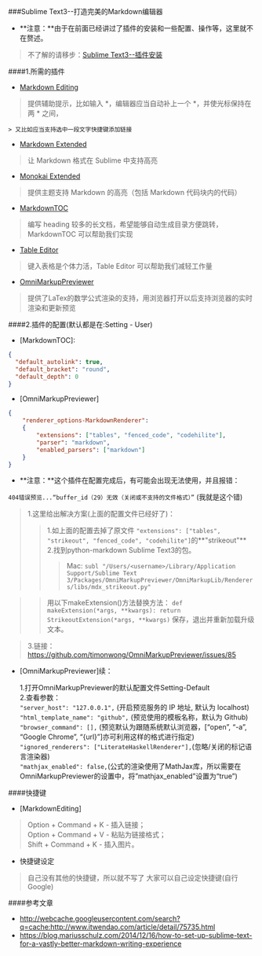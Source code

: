 ###Sublime Text3--打造完美的Markdown编辑器

- **注意：**由于在前面已经讲过了插件的安装和一些配置、操作等，这里就不在赘述。
> 不了解的请移步：[Sublime Text3--插件安装](http://blog.csdn.net/xingerr/article/details/70231554 "Sublime Text3--插件安装")

####1.所需的插件

- [Markdown Editing](https://packagecontrol.io/packages/MarkdownEditing "Markdown Editing")
> 提供辅助提示，比如输入 *，编辑器应当自动补上一个 *，并使光标保持在两 * 之间，

	> 又比如应当支持选中一段文字快捷键添加链接

- [Markdown Extended](https://packagecontrol.io/packages/Markdown%20Extended "Markdown Extended")
> 让 Markdown 格式在 Sublime 中支持高亮

- [Monokai Extended](https://packagecontrol.io/search/Monokai%20Extended "Monokai Extended")
> 提供主题支持 Markdown 的高亮（包括 Markdown 代码块内的代码）

- [MarkdownTOC](https://packagecontrol.io/packages/MarkdownTOC "MarkdownTOC")
> 编写 heading 较多的长文档，希望能够自动生成目录方便跳转，MarkdownTOC 可以帮助我们实现

- [Table Editor](https://packagecontrol.io/packages/Table%20Editor "Table Editor")
> 键入表格是个体力活，Table Editor 可以帮助我们减轻工作量

- [OmniMarkupPreviewer](https://packagecontrol.io/packages/OmniMarkupPreviewer "OmniMarkupPreviewer")
> 提供了LaTex的数学公式渲染的支持，用浏览器打开以后支持浏览器的实时渲染和更新预览

####2.插件的配置(默认都是在:Setting - User)
- [MarkdownTOC]:

```json
{
  "default_autolink": true,
  "default_bracket": "round",
  "default_depth": 0
}
```

- [OmniMarkupPreviewer]

```json
{
    "renderer_options-MarkdownRenderer":
    {
        "extensions": ["tables", "fenced_code", "codehilite"],
    	"parser": "markdown",
    	"enabled_parsers": ["markdown"]
	}
}
```

- **注意：**这个插件在配置完成后，有可能会出现无法使用，并且报错：

`404错误预览...“buffer_id（29）无效（关闭或不支持的文件格式）”`
(我就是这个错)

> 1.这里给出解决方案(上面的配置文件已经好了)：
>> 1.如上面的配置去掉了原文件 `"extensions": ["tables", "strikeout", "fenced_code", "codehilite"]`的**"strikeout"**		
>> 2.找到python-markdown Sublime Text3的包。
>>> Mac: `subl "/Users/<username>/Library/Application Support/Sublime Text 3/Packages/OmniMarkupPreviewer/OmniMarkupLib/Renderers/libs/mdx_strikeout.py"`

>> 用以下makeExtension()方法替换方法：
`def makeExtension(*args, **kwargs):
    return StrikeoutExtension(*args, **kwargs)`
保存，退出并重新加载升级文本。

> 3.链接：<https://github.com/timonwong/OmniMarkupPreviewer/issues/85>

- [OmniMarkupPreviewer]续：

	1.打开OmniMarkupPreviewer的默认配置文件Setting-Default    
	2.查看参数：		
	`"server_host": "127.0.0.1",` (开启预览服务的 IP 地址, 默认为 localhost)		
	`"html_template_name": "github",` (预览使用的模板名称，默认为 Github)		
	`"browser_command": [],` (预览默认为跟随系统默认浏览器，[“open”, “-a”, “Google Chrome”, “{url}”]亦可利用这样的格式进行指定)		
	`"ignored_renderers": ["LiterateHaskellRenderer"],`(忽略/关闭的标记语言渲染器)		
	`"mathjax_enabled": false,`(公式的渲染使用了MathJax库，所以需要在OmniMarkupPreviewer的设置中，将”mathjax_enabled”设置为“true”)

####快捷键
- [MarkdownEditing]
> Option + Command + K - 插入链接；	
Option + Command + V - 粘贴为链接格式；		
Shift + Command + K - 插入图片。

- 快捷键设定
> 自己没有其他的快捷键，所以就不写了	
> 大家可以自己设定快捷键(自行Google)

####参考文章
- <http://webcache.googleusercontent.com/search?q=cache:http://www.itwendao.com/article/detail/75735.html>
- <https://blog.mariusschulz.com/2014/12/16/how-to-set-up-sublime-text-for-a-vastly-better-markdown-writing-experience>